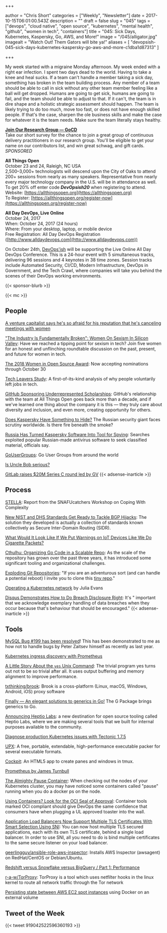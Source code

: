 +++

author = "Chris Short"
categories = ["Weekly", "Newsletter"]
date = 2017-10-15T06:01:00.543Z
description = ""
draft = false
slug = "045"
tags = ["devops", "cloud native", "open source", "kubernetes", "mental health", "github", "women in tech", "containers"]
title = "045: Sick Days, Kubernetes, Kaspersky, Go, AWS, and More!"
image = "/045/alligator.jpg"
imagealt = "Watch Out! Them Gators will bite ya!"
aliases = [
    "devopsish-045-sick-days-kubernetes-kaspersky-go-aws-and-more-c1dba1d87313"
]

+++

My week started with a migraine Monday afternoon. My week ended with a right ear infection. I spent two days dead to the world. Having to take a knee and heal sucks. If a team can't handle a member taking a sick day, something has broken in the team building process. Any member of a team should be able to call in sick without any other team member feeling like a ball will get dropped. Humans are going to get sick, humans are going to fail, and the team should be able to adjust to that. If it can't, the team is in dire shape and a holistic strategic assessment should happen. The team is likely trying to do too much, move too fast, or does not have enough skilled people. If that's the case, sharpen the ole business skills and make the case for whatever it is the team needs. Make sure the team literally stays healthy.

[**Join Our Research Group — GoCD**](https://docs.google.com/forms/d/e/1FAIpQLSdsxfQbVbuVVRizNaDmD1_6nyyG5WNn4pKtfHElzO9kblnz5Q/viewform)  
Take our short survey for the chance to join a great group of continuous delivery practitioners in our research group. You'll be eligible to get your name on our contributors list, and win great schwag, and gift cards. *SPONSORED*

**All Things Open**  
October 23 and 24, Raleigh, NC USA  
2,500–3,000+ technologists will descend upon the City of Oaks to attend 200+ sessions from nearly as many speakers. Representative from nearly every major technology company in the U.S. will be in attendance as well.  
To get 20% off enter code ***DevOpsish20*** when registering to attend.  
Website: [https://allthingsopen.org](https://allthingsopen.org)  
To Register: [https://allthingsopen.org/register-now](https://allthingsopen.org/register-now)

**All Day DevOps, Live Online**  
October 24, 2017  
When: October 24, 2017 (24 hours)  
Where: From your desktop, laptop, or mobile device  
Free Registration: All Day DevOps Registration ([http://www.alldaydevops.com](http://www.alldaydevops.com))

On October 24th, [DevOps'ish](/) will be supporting the Live Online All Day DevOps Conference. This is a 24-hour event with 5 simultaneous tracks, delivering 96 sessions and 4 keynotes in 38 time zones. Session tracks include Automated Security, CI/CD, Modern Infrastructure, DevOps in Government, and the Tech Crawl, where companies will take you behind the scenes of their DevOps working environments.

{{< sponsor-blurb >}}

{{< mc >}}

## People

[A venture capitalist says he's so afraid for his reputation that he's canceling meetings with women](http://www.businessinsider.com/a-vc-fears-for-his-reputation-and-is-canceling-meetings-with-women-2017-10)

["The Industry Is Fundamentally Broken": Women On Sexism In Silicon Valley](https://www.fastcompany.com/40477163/the-industry-is-fundamentally-broken-women-on-sexism-in-silicon-valley): Have we reached a tipping point for sexism in tech? Join five women for an honest and unflinching roundtable discussion on the past, present, and future for women in tech.

[The 2018 Women in Open Source Award](https://www.redhat.com/en/about/women-in-open-source): Now accepting nominations through October 30

[Tech Leavers Study](http://www.kaporcenter.org/wp-content/uploads/2017/04/KAPOR_Tech-Leavers-17-0428.pdf): A first-of-its-kind analysis of why people voluntarily left jobs in tech.

[GitHub Sponsoring Underrepresented Scholarships](https://allthingsopen.org/github-sponsoring-underrepresented-scholarships/): GitHub's relationship with the team at All Things Open goes back more than a decade, and if we've learned one thing about the company it is this — they truly care about diversity and inclusion, and even more, creating opportunity for others.

[Does Kaspersky Have Something to Hide?](https://overcast.fm/+Fhu2YBDiI) The Russian security giant faces scrutiny worldwide. Is there fire beneath the smoke?

[Russia Has Turned Kaspersky Software Into Tool for Spying](https://www.wsj.com/amp/articles/russian-hackers-scanned-networks-world-wide-for-secret-u-s-data-1507743874): Searches exploited popular Russian-made antivirus software to seek classified material, officials say.

[GoUserGroups](https://github.com/golang/go/wiki/GoUserGroups): Go User Groups from around the world

[Is Uncle Bob serious?](https://dev.to/bosepchuk/is-uncle-bob-serious-dhi)

[GitLab raises $20M Series C round led by GV](https://techcrunch.com/2017/10/09/gitlab-raises-20m-series-c-round-led-by-gv/)
{{< adsense-inarticle >}}

## Process

[STELLA](https://drive.google.com/file/d/0B7kFkt5WxLeDTml5cTFsWXFCb1U/view): Report from the SNAFUcatchers Workshop on Coping With Complexity

[New NIST and DHS Standards Get Ready to Tackle BGP Hijacks](https://www.bleepingcomputer.com/news/technology/new-nist-and-dhs-standards-get-ready-to-tackle-bgp-hijacks/): The solution they developed is actually a collection of standards known collectively as Secure Inter-Domain Routing (SIDR).

[What Would It Look Like If We Put Warnings on IoT Devices Like We Do Cigarette Packets?](https://www.troyhunt.com/what-would-it-look-like-if-we-put-warnings-on-iot-devices-like-we-do-cigarette-packets/)

[Cthulhu: Organizing Go Code in a Scalable Repo](https://blog.digitalocean.com/cthulhu-organizing-go-code-in-a-scalable-repo/): As the scale of the repository has grown over the past three years, it has introduced some significant tooling and organizational challenges.

[Exploding Git Repositories](https://kate.io/blog/git-bomb/): "If you are an adventurous sort (and can handle a potential reboot) I invite you to clone this [tiny repo](https://github.com/Katee/git-bomb)."

[Operating a Kubernetes network](https://jvns.ca/blog/2017/10/10/operating-a-kubernetes-network/) by Julia Evans

[Disqus Demonstrates How to Do Breach Disclosure Right](https://www.troyhunt.com/disqus-demonstrates-how-to-do-data-breach-disclosure-right/): It's " important that we acknowledge exemplary handling of data breaches when they occur because that's behaviour that should be encouraged."
{{< adsense-inarticle >}}

## Tools

[MySQL Bug #199 has been resolved](https://bugs.mysql.com/bug.php?id=199)! This has been demonstrated to me as how not to handle bugs by Peter Zaitsev himself as recently as last year.

[Kubernetes ingress discovery with Prometheus](https://blog.latency.at/2017-10-13-k8s-ingress-discovery/)

[A Little Story About the `yes` Unix Command](https://matthias-endler.de/2017/yes/): The trivial program yes turns out not to be so trivial after all. It uses output buffering and memory alignment to improve performance.

[txthinking/brook](https://github.com/txthinking/brook): Brook is a cross-platform (Linux, macOS, Windows, Android, iOS) proxy software

[Finally — An elegant solutions to generics in Go!](https://www.nivenly.com/finally-an-elegant-solutions-to-generics-in-go/) The G Package brings generics to Go.

[Announcing Heptio Labs](https://blog.heptio.com/announcing-heptio-labs-c39c268da67c): a new destination for open source tooling called Heptio Labs, where we are making several tools that we built for internal purposes available to the community.

[Diagnose production Kubernetes issues with Tectonic 1.7.5](https://coreos.com/blog/tectonic-1.7.5-announcement)

[UPX](https://upx.github.io/): A free, portable, extendable, high-performance executable packer for several executable formats.

[Cockpit](http://cockpit.27ae60.com/): An HTML5 app to create panes and windows in tmux.

[Prometheus by James Turnbull](https://kartar.net/2017/10/prometheus/)

[The Almighty Pause Container](https://www.ianlewis.org/en/almighty-pause-container): When checking out the nodes of your Kubernetes cluster, you may have noticed some containers called "pause" running when you do a docker ps on the node.

[Using Containers? Look for the OCI Seal of Approval](http://windowsitpro.com/cloud-data-center/using-containers-look-oci-seal-approval): Container tools marked OCI compliant should give DevOps the same confidence that consumers have when plugging a UL approved toaster into the wall.

[Application Load Balancers Now Support Multiple TLS Certificates With Smart Selection Using SNI](https://aws.amazon.com/blogs/aws/new-application-load-balancer-sni/): You can now host multiple TLS secured applications, each with its own TLS certificate, behind a single load balancer. In order to use SNI, all you need to do is bind multiple certificates to the same secure listener on your load balancer.

[geerlingguy/ansible-role-aws-inspector](https://github.com/geerlingguy/ansible-role-aws-inspector): Installs AWS Inspector (awsagent) on RedHat/CentOS or Debian/Ubuntu.

[Redshift versus Snowflake versus BigQuery / Part 1: Performance](https://blog.fivetran.com/warehouse-benchmark-dce9f4c529c1)

[r-a-w/TorProxy](https://github.com/r-a-w/TorProxy): TorProxy is a tool which uses netfilter hooks in the linux kernel to route all network traffic through the Tor network

[Persisting state between AWS EC2 spot instances](https://peteris.rocks/blog/persisting-state-between-aws-ec2-spot-instances/) using Docker on an external volume

## Tweet of the Week

{{< tweet 919042522596360193 >}}